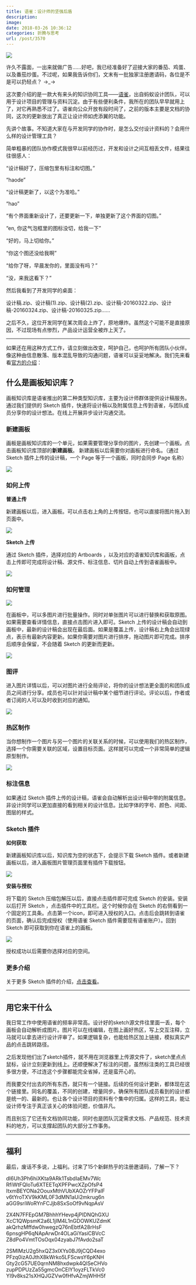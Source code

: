 ```yaml
---
title: 语雀：设计师的坚强后盾
description: 
image: 
date: 2018-03-26 10:36:12
categories: 折腾与思考
url: /post/3570
---
```


![](https://storageapi.fleek.co/0a3a8890-e65e-47ce-93d7-0442b9209d38-bucket/blog/posts/2018-03/03-24/1.png)

许久不露面，一出来就做广告……好吧，我已经准备好了迎接大家的番茄、鸡蛋、以及番茄炒蛋。不过呢，如果我告诉你们，文末有一批独家注册邀请码，各位是不是可以扔轻点？ →_→

这次要介绍的是一款大有来头的知识协同工具——[语雀](https://yuque.com/)，出自蚂蚁设计团队，可以用于设计项目的管理与资料沉淀。由于有些便利条件，我所在的团队早早就用上了，对它再熟悉不过了。语雀向公众开放有段时间了，之前的版本主要是文档的协同，这次的更新放出了真正让设计师如虎添翼的功能。

先讲个故事。不知道大家在与开发同学的协作时，是怎么交付设计资料的？会用什么样的设计管理工具？

简单粗暴的团队协作模式我很早以前经历过，开发和设计之间互相丢文件，结果往往很感人：

“设计稿好了，压缩包里有标注和切图。”

“haode”

“设计稿更新了，以这个为准哈。”

“hao”

“有个界面重新设计了，还要更新一下，单独更新了这个界面的切图。”

“en, 你这气泡框里的图标没切，给我一下”

“好的，马上切给你。”

“你这个图还没给我啊”

“给你了呀，早晨发你的，里面没有吗？”

“没，来我这看下？”

然后我看到了开发同学的桌面：

设计稿.zip、设计稿(1).zip、设计稿(2).zip、设计稿-20160322.zip、设计稿-20160324.zip、设计稿-20160325.zip……

之后不久，这位开发同学在某次周会上炸了，原地爆炸。虽然这个可能不是直接原因，不过现场有点惨烈，产品设计运营全被炸上天了。

---

如果还在用这种方式工作，请立刻做出改变，呵护自己，也呵护所有团队小伙伴。像这种由信息散落、版本混乱导致的沟通问题，语雀可以妥妥地解决。我们先来看看[官方的介绍](https://yuque.com/yuque/help/rppabq)：

## 什么是画板知识库？

画板知识库是语雀推出的第二种类型知识库，主要为设计师群体提供设计稿服务。通过我们提供的 Sketch 插件，快速将设计稿以及附属信息上传到语雀，与团队成员分享你的设计想法。在线上开展异步设计沟通交流。

### 新建画板

画板是画板知识库的一个单元，如果需要管理分享你的图片，先创建一个画板。点击画板知识库顶部的**新建画板**。 新建画板以后需要你对画板进行命名。（通过 Sketch 插件上传的设计稿，一个 Page 等于一个画板，同时会同步 Page 名称）

![](https://lark-assets-prod.oss-cn-hangzhou.aliyuncs.com/2018/png/cd9f4969-b4bf-400c-97ba-15dbad7a5912.png)

### 如何上传

**普通上传**

新建画板以后，进入画板。可以点击右上角的上传按钮，也可以直接将图片拖入到页面中。

![](https://lark-assets-prod.oss-cn-hangzhou.aliyuncs.com/2018/png/a49ab714-768f-4039-aced-ef817fb591b8.png)

**Sketch 上传**

通过 Sketch 插件，选择对应的 Artboards ，以及对应的语雀知识库和画板，点击上传即可完成将设计稿、源文件、标注信息、切片自动上传到语雀画板中。

![](https://lark-assets-prod.oss-cn-hangzhou.aliyuncs.com/2018/gif/65e02dce-0f65-4c77-a497-8d4e3c705d20.gif)

### 如何管理

![](https://lark-assets-prod.oss-cn-hangzhou.aliyuncs.com/2018/png/f4a01cc1-5d71-4da3-a1b1-a6d59e0c09df.png)

在画板中，可以多图片进行批量操作。同时对单张图片可以进行替换和获取原图。如果需要查看详情信息，直接点击图片进入即可。Sketch 上传的设计稿会自动到画板中，最新的设计稿会出现在最后面。如果是覆盖上传，设计稿右上角会出现绿点，表示有最新内容更新。如果你需要对图片进行排序，拖动图片即可完成。排序后顺序会保留，不会随着 Sketch 的更新而更新。

![](https://lark-assets-prod.oss-cn-hangzhou.aliyuncs.com/2018/gif/33aa987d-a79b-4879-9899-23b627004539.gif)

### 图评

进入图片详情以后，可以对图片进行全局评论，将你的设计想法更全面的和团队成员之间进行分享。成员也可以针对设计稿中某个细节进行评论。评论以后，作者或者订阅的人可以及时收到对应的通知。

![](https://lark-assets-prod.oss-cn-hangzhou.aliyuncs.com/2018/gif/571bad46-ccd9-4753-b21e-fa870bc7e60f.gif)

### 热区制作

当你想制作一个图片与另一个图片的关联关系的时候，可以使用我们的热区制作，选择一个你需要关联的区域，设置目标页面。这样就可以完成一个非常简单的逻辑原型制作。

![](https://lark-assets-prod.oss-cn-hangzhou.aliyuncs.com/2018/gif/60e3e782-cba5-492d-9129-8256241ddf36.gif)

### 标注信息

如果通过 Sketch 插件上传的设计稿，语雀会自动解析出设计稿中带的附属信息。非设计同学可以更加直接的看到相关的设计信息。比如字体的字号、颜色、间距、图层的样式。

### Sketch 插件

**如何获取**

新建画板知识库以后，知识库为空的状态下，会提示下载 Sketch 插件。或者新建画板以后，进入画板图片管理页面里有插件下载按钮。

![](https://lark-assets-prod.oss-cn-hangzhou.aliyuncs.com/2018/png/6ec6fe4b-be02-43f9-b16d-33e3b153d0f0.png)

**安装与授权**

将下载的 Sketch 压缩包解压以后，直接点击插件即可完成 Sketch 的安装。安装以后打开 Sketch ，点击插件中的工具栏。这个时候你会在 Sketch 的右侧看到一个固定的工具条。点击第一个icon，即可进入授权的入口。点击后会跳转到语雀的页面，确认后完成授权（使用语雀 Sketch 插件需要现有语雀账户）。回到 Sketch 即可获取到你在语雀上的画板。

![](https://lark-assets-prod.oss-cn-hangzhou.aliyuncs.com/2018/png/b352aa26-ff3f-47d1-a81b-d6421ab2150b.png)

授权成功以后需要你选择对应的空间。

### 更多介绍

关于更多 Sketch 插件的介绍，[点击查看](https://yuque.com/yuque/help/koe3wi)。

---

## 用它来干什么

我日常工作中使用语雀的频率非常高。设计好的sketch源文件往里面一丢，每个画板会自动解析成图片。图片可以在线编辑，在图上画好热区，写上交互注释，立马就可以拿去进行设计评审了。如果逻辑复杂，也能给热区加上链接，模拟真实产品的点击跳转路径。

之后发现他们出了sketch插件，就不用在浏览器里上传源文件了，sketch里点点鼠标，设计立刻更新到线上。还顺便解决了标注的问题，虽然标注类的工具已经很多很方便，不过连这个步骤都能完全省掉，还是蛮开心的。

而我要交付出去的所有东西，就只有一个链接。后续的任何设计更新，都体现在这个链接里。同名的覆盖，不同的创建，增量同步。确保所有团队成员看到的设计都是统一的、最新的。也让各个设计项目的资料有个集中的归属。这样的工具，能让设计师专注于真正该关心的体验问题，价值非凡。

而且别忘了它还有文档协同功能，同时也是团队沉淀需求文档、产品规范、技术资料的地方，可以支撑起团队的大部分工作事务。

---

## 福利

最后，废话不多说，上福利。讨来了15个新鲜热乎的注册邀请码，了解一下？

dI6Uh3Ph6hiXKta9ARk1TsbdIaEMv7Wc
RfiWtFQIoTu6XTEETqXPFPwcXZpOfsP4
ItxmBEYONa2OouxMthVUbXAOZrYFPaIF
v6tYroTXV9kKML0F3dMN1aUi2mkrug6n
aGG9sriWoRYnFCJjb8SxSoOf9vNqpAsV

2X4N7FFEpGM7BhhhYHevp4jPIDNQhGXU
XcC1QWpsmK2a6L1jIM4L1nGDOWKUZdmK
akQrhzMffdw0hwegzQ76nEbtfA28rHsF
6pnsgHP6qNApArwDr4OLaGiYasiCBVcC
Z8dPo4VmtTOsOqx04zyabJ7fAvdo2saT

2SMlMzU2g5hxQZ3xIXYs0BJ9jCQD4exo
PFzq0izA0JthX8kWrko5LFScwsY6pKNH
Gty2cG57UE0qrnNM8hxdwpk4QlSeCHVo
zupPDPUzZa55gmcOnCElY1oyzFLTkVc0
YI9v8ks21sXHQJGZVw0fHfvAZmjWHH5f
